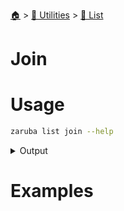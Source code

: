 <!--startTocHeader-->
[🏠](../../README.md) > [🔧 Utilities](../README.md) > [🧺 List](README.md)
# Join
<!--endTocHeader-->

# Usage

<!--startCode-->
```bash
zaruba list join --help
```
 
<details>
<summary>Output</summary>
 
```````
Transform JSON list into single string

Usage:
  zaruba list join <jsonList> [separator] [flags]

Flags:
  -h, --help   help for join
```````
</details>
<!--endCode-->

# Examples



<!--startTocSubTopic-->
<!--endTocSubTopic-->